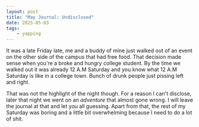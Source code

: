 ```yaml
---
layout: post
title: "May Journal: Undisclosed"
date: 2025-05-03
tags: 
    - yapping
---
```


It was a late Friday late, me and a buddy of mine just walked out of an event on the other side of the campus that had free food. That decision made sense when you're a broke and hungry college student. By the time we walked out it was already 12 A.M Saturday and you know what 12 A.M Saturday is like in a college town. Bunch of drunk people just pissing left and right. 

That was not the highlight of the night though. For a reason I can't disclose, later that night we went on an *adventure* that almost gone wrong. I will leave the journal at that and let you all guessing. Apart from that, the rest of my Saturday was boring and a little bit overwhelming because I need to do a lot of shit.